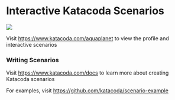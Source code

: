 # Interactive Katacoda Scenarios

[![](http://shields.katacoda.com/katacoda/aquaplanet/count.svg)](https://www.katacoda.com/aquaplanet "Get your profile on Katacoda.com")

Visit https://www.katacoda.com/aquaplanet to view the profile and interactive scenarios

### Writing Scenarios
Visit https://www.katacoda.com/docs to learn more about creating Katacoda scenarios

For examples, visit https://github.com/katacoda/scenario-example
